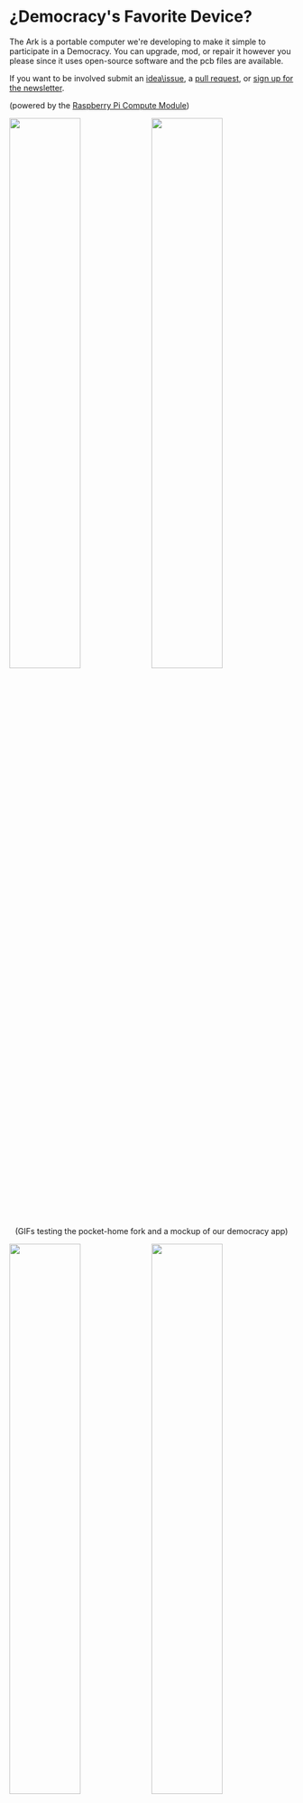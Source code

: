 # ¿Democracy's Favorite Device?

The Ark is a portable computer we're developing to make it simple to participate in a Democracy. 
      You can upgrade, mod, or repair it however you please since it uses open-source software and the pcb files are available.


 If you want to be involved  submit an [idea\issue](https://github.com/thearkadia/The_Ark/issues), a [pull request](https://github.com/thearkadia/The_Ark/pulls), or [sign up for the newsletter](https://thearkadia.com/pages/newsletter).

(powered by the [Raspberry Pi Compute Module](https://www.raspberrypi.org/products/compute-module-3-lite/))


 

<img src="https://github.com/thearkadia/The_Ark/blob/master/Media/theark.jpg" width="50%" height="50%"><img src="https://github.com/thearkadia/The_Ark/blob/master/Media/thearkback.JPG" width="50%" height="50%">

<p align="center">
 (GIFs testing the pocket-home fork and a mockup of our democracy app)</p>

<img src="https://github.com/thearkadia/The_Ark/blob/master/Media/thearkvid.gif" width="50%" height="50%"><img src="https://github.com/thearkadia/The_Ark/blob/master/Media/Democracyappsubmit.gif" width="50%" height="50%">

<p align="center">
  <img src="https://github.com/thearkadia/The_Ark/blob/master/Media/vicproject.jpg" width="100%" height="100%"/>
</p>
 <p align="center">
  <a href="mailto:thearkadia@protonmail.com"></center>
email us</a> </p>

<p align="center"> <a href="https://instagram.com/thearkadia "> follow our art </center> </p>

<p align="center"> <a href="https://thearkadia.com/pages/newsletter"> Subscribe to Newsletter</center> </p>

<p align="center">It has to start somewhere. It has to start sometime. What better place than here? what better time than now?</center> </p>

